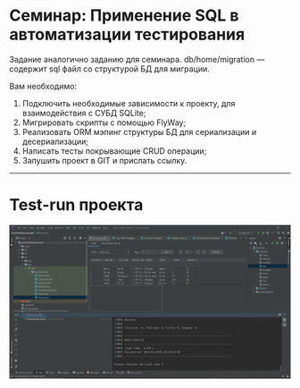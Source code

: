 # Семинар: Применение SQL в автоматизации тестирования

Задание аналогично заданию для семинара. 
db/home/migration — содержит sql файл со структурой БД для миграции.

Вам необходимо:
1. Подключить необходимые зависимости к проекту, для взаимодействия с СУБД SQLite;
2. Мигрировать скрипты с помощью FlyWay;
3. Реализовать ORM мэпинг структуры БД для сериализации и десериализации;
4. Написать тесты покрывающие CRUD операции;
5. Запушить проект в GIT и прислать ссылку.

----------------------------------------------------------------------------
# Test-run проекта
![](Homework4.png)